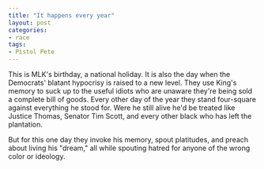 ```yaml
---
title: "It happens every year"
layout: post
categories:
- race
tags:
- Pistol Pete
---
```


This is MLK's birthday, a national holiday. It is also the day when the Democrats' blatant hypocrisy is raised to a new level. They use King's memory to suck up to the useful idiots who are unaware they're being sold a complete bill of goods. Every other day of the year they stand four-square against everything he stood for. Were he still alive he'd be treated like Justice Thomas, Senator Tim Scott, and every other black who has left the plantation.

But for this one day they invoke his memory, spout platitudes, and preach about living his "dream," all while spouting hatred for anyone of the wrong color or ideology.
